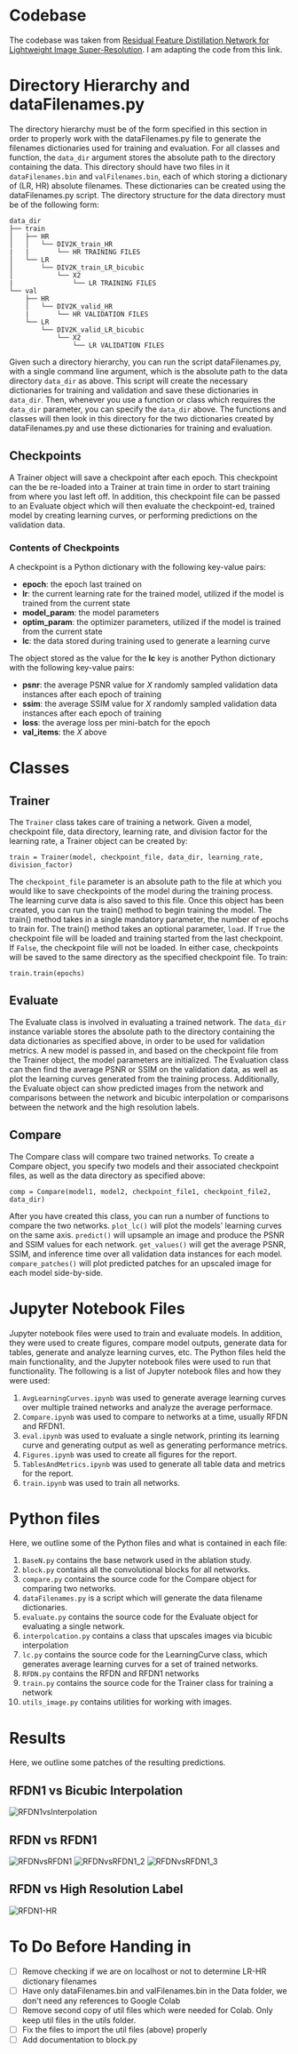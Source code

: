 # Codebase
The codebase was taken from [Residual Feature Distillation Network for Lightweight Image Super-Resolution](https://github.com/njulj/RFDN).
I am adapting the code from this link.

# Directory Hierarchy and dataFilenames.py
The directory hierarchy must be of the form specified in this section in order
to properly work with the dataFilenames.py file to generate the filenames
dictionaries used for training and evaluation. For all classes and function,
the `data_dir` argument stores the absolute path to the directory
containing the data. This directory should have two files
in it `dataFilenames.bin` and `valFilenames.bin`, each of which storing
a dictionary of (LR, HR) absolute filenames. These dictionaries can
be created using the dataFilenames.py script. The directory
structure for the data directory must be of the following form:

```
data_dir
├── train
│   ├── HR
│   │   └── DIV2K_train_HR
|   |       └── HR TRAINING FILES
│   └── LR
│       └── DIV2K_train_LR_bicubic
│           └── X2
|               └── LR TRAINING FILES
└── val
    ├── HR
    │   └── DIV2K_valid_HR
    |       └── HR VALIDATION FILES
    └── LR
        └── DIV2K_valid_LR_bicubic
            └── X2
                └── LR VALIDATION FILES
```

Given such a directory hierarchy, you can run the script dataFilenames.py, with
a single command line argument, which is the absolute path to the data
directory `data_dir` as above. This script will create the necessary dictionaries
for training and validation and save these dictionaries in `data_dir`. Then,
whenever you use a function or class which requires the `data_dir` parameter,
you can specify the `data_dir` above. The functions and classes will then
look in this directory for the two dictionaries created by dataFilenames.py
and use these dictionaries for training and evaluation.

## Checkpoints
A Trainer object will save a checkpoint after each epoch. This checkpoint can
the be re-loaded into a Trainer at train time in order to start training from
where you last left off. In addition, this checkpoint file can be passed to an
Evaluate object which will then evaluate the checkpoint-ed, trained model
by creating learning curves, or performing predictions on the validation data.

### Contents of Checkpoints
A checkpoint is a Python dictionary with the following key-value pairs:
* **epoch**: the epoch last trained on
* **lr**: the current learning rate for the trained model, utilized if the
        model is trained from the current state
* **model_param**: the model parameters
* **optim_param**: the optimizer parameters, utilized if the model is trained
                    from the current state
* **lc**: the data stored during training used to generate a learning curve

The object stored as the value for the **lc** key is another Python dictionary
with the following key-value pairs:
* **psnr**: the average PSNR value for _X_ randomly sampled validation data
            instances after each epoch of training
* **ssim**: the average SSIM value for _X_ randomly sampled validation data
            instances after each epoch of training
* **loss**: the average loss per mini-batch for the epoch
* **val_items**: the _X_ above

# Classes
## Trainer
The `Trainer` class takes care of training a network.
Given a model, checkpoint file, data directory, learning rate, and
division factor for the learning rate, a Trainer object can be created by:
```
train = Trainer(model, checkpoint_file, data_dir, learning_rate, division_factor)
```
The `checkpoint_file` parameter is an absolute path to the file at which you
would like to save checkpoints of the model during the training process. The
learning curve data is also saved to this file.
Once this object has been created, you can run the train() method to begin
training the model. The train() method takes in a single mandatory parameter,
the number of epochs to train for. The train() method takes an optional parameter,
`load`. If `True` the checkpoint file will be loaded and training started from
the last checkpoint. If `False`, the checkpoint file will not be loaded. In
either case, checkpoints will be saved to the same directory as the specified
checkpoint file. To train:
```
train.train(epochs)
```

## Evaluate
The Evaluate class is involved in evaluating a trained network. The
`data_dir` instance variable stores the absolute path to the directory containing
the data dictionaries as specified above, in order to be used for
validation metrics. A new model is passed in, and based
on the checkpoint file from the Trainer object, the model parameters
are initialized. The Evaluation class can then find the average PSNR or SSIM on
the validation data, as well as plot the learning curves generated from the
training process. Additionally, the Evaluate object can show predicted images
from the network and comparisons between the network and bicubic interpolation
or comparisons between the network and the high resolution labels.

## Compare
The Compare class will compare two trained networks. To create a Compare object,
you specify two models and their associated checkpoint files, as well as the
data directory as specified above:
```
comp = Compare(model1, model2, checkpoint_file1, checkpoint_file2, data_dir)
```
After you have created this class, you can run a number of functions to
compare the two networks. `plot_lc()` will plot the models' learning curves
on the same axis. `predict()` will upsample an image and produce the PSNR and
SSIM values for each network. `get_values()` will get the average PSNR, SSIM,
and inference time over all validation data instances for each model.
`compare_patches()` will plot predicted patches for an upscaled image
for each model side-by-side.

# Jupyter Notebook Files
Jupyter notebook files were used to train and evaluate models. In addition, they
were used to create figures, compare model outputs, generate data for tables,
generate and analyze learning curves, etc. The Python files held the main
functionality, and the Jupyter notebook files were used to run that functionality.
The following is a list of Jupyter notebook files and how they were used:
1. `AvgLearningCurves.ipynb` was used to generate average learning curves over
multiple trained networks and analyze the average performace.
2. `Compare.ipynb` was used to compare to networks at a time, usually RFDN and RFDN1.
3. `eval.ipynb` was used to evaluate a single network, printing its learning curve
and generating output as well as generating performance metrics.
4. `Figures.ipynb` was used to create all figures for the report.
5. `TablesAndMetrics.ipynb` was used to generate all table data and metrics for
the report.
6. `train.ipynb` was used to train all networks.

# Python files
Here, we outline some of the Python files and what is contained in each file:
1. `BaseN.py` contains the base network used in the ablation study.
2. `block.py` contains all the convolutional blocks for all networks.
3. `compare.py` contains the source code for the Compare object for comparing
two networks.
4. `dataFilenames.py` is a script which will generate the data filename
dictionaries.
5. `evaluate.py` contains the source code for the Evaluate object for evaluating
a single network.
6. `interpolcation.py` contains a class that upscales images via bicubic
interpolation
7. `lc.py` contains the source code for the LearningCurve class, which generates
average learning curves for a set of trained networks.
8. `RFDN.py` contains the RFDN and RFDN1 networks
9. `train.py` contains the source code for the Trainer class for training a
network
10. `utils_image.py` contains utilities for working with images.

# Results
Here, we outline some patches of the resulting predictions.

## RFDN1 vs Bicubic Interpolation
![RFDN1vsInterpolation](./images/84-RFDN1-Interp.png)

## RFDN vs RFDN1
![RFDNvsRFDN1](./images/84-RFDN-RFDN1.png)
![RFDNvsRFDN1_2](./images/84-RFDN-RFDN1_button.png)
![RFDNvsRFDN1_3](./images/56-RFDN-RFDN1.png)

## RFDN vs High Resolution Label
![RFDN1-HR](./images/84-RFDN1-HR.png)

# To Do Before Handing in
- [ ] Remove checking if we are on localhost or not to determine LR-HR dictionary filenames
- [ ] Have only dataFilenames.bin and valFilenames.bin in the Data folder, we don't
need any references to Google Colab
- [ ] Remove second copy of util files which were needed for Colab. Only keep util
files in the utils folder.
- [ ] Fix the files to import the util files (above) properly
- [ ] Add documentation to block.py